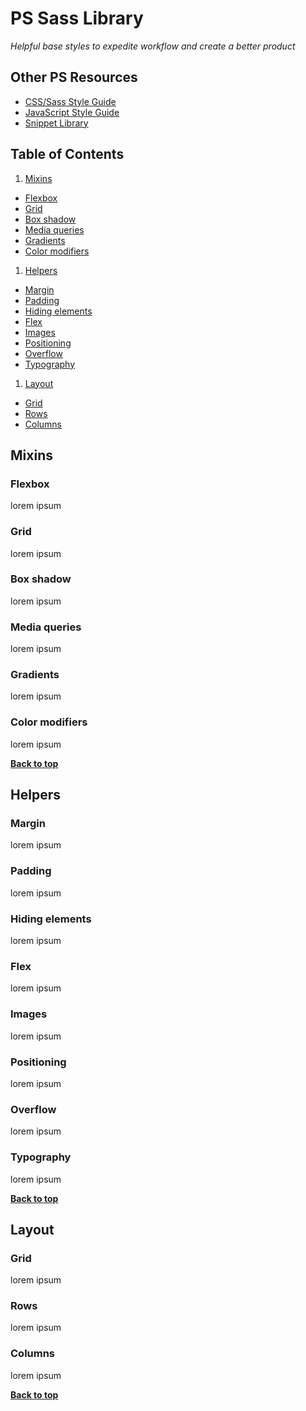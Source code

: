 # PS Sass Library

*Helpful base styles to expedite workflow and create a better product*

## Other PS Resources

- [CSS/Sass Style Guide](https://github.com/regnek/ps-css)
- [JavaScript Style Guide](https://github.com/regnek/ps-js)
- [Snippet Library](https://github.com/regnek/ps-snippet-lib)

## Table of Contents

1. [Mixins](#mixins)
  - [Flexbox](#flexbox)
  - [Grid](#grid-mixin)
  - [Box shadow](#ordering-of-property-declarations)
  - [Media queries](#media-queries)
  - [Gradients](#gradients)
  - [Color modifiers](#color-modifiers)
1. [Helpers](#helpers)
  - [Margin](#margin)
  - [Padding](#padding)
  - [Hiding elements](#hiding-elements)
  - [Flex](#flex)
  - [Images](#images)
  - [Positioning](#positioning)
  - [Overflow](#overflow)
  - [Typography](#typography)
1. [Layout](#layout)
  - [Grid](#grid)
  - [Rows](#rows)
  - [Columns](#columns)


## Mixins

### Flexbox

lorem ipsum

### Grid

lorem ipsum

### Box shadow

lorem ipsum

### Media queries

lorem ipsum

### Gradients

lorem ipsum

### Color modifiers

lorem ipsum

**[Back to top](#table-of-contents)**

## Helpers

### Margin

lorem ipsum

### Padding

lorem ipsum

### Hiding elements

lorem ipsum

### Flex 

lorem ipsum

### Images

lorem ipsum

### Positioning

lorem ipsum

### Overflow

lorem ipsum

### Typography

lorem ipsum

**[Back to top](#table-of-contents)**

## Layout

### Grid

lorem ipsum

### Rows

lorem ipsum

### Columns

lorem ipsum

**[Back to top](#table-of-contents)**